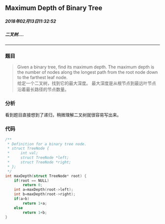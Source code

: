 ## Maximum Depth of Binary Tree
##### 2018年02月13日11:32:52
##### 二叉树....
***
### 题目
>Given a binary tree, find its maximum depth.
The maximum depth is the number of nodes along the longest path from the root node down to the farthest leaf node.  
给定一个二叉树，找到它的最大深度。 最大深度是从根节点到最远叶节点沿着最长路径的节点数量。

### 分析
看到题目直接想到了递归，稍微理解二叉树就很容易写出来。
### 代码
```c
/**
 * Definition for a binary tree node.
 * struct TreeNode {
 *     int val;
 *     struct TreeNode *left;
 *     struct TreeNode *right;
 * };
 */
int maxDepth(struct TreeNode* root) {
    if(root == NULL)
        return 0;
    int a=maxDepth(root->left);
    int b=maxDepth(root->right);
    if(a>b)
        return 1+a;
    else
        return 1+b;
}
```
